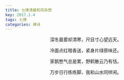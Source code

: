 ```yaml
---
title: 七律清晨和风杂想
key: 2017.1.4
tags: 七律
categories: 律诗
---
```


<p align="center">深冬晨雾却清寒，尺目寸心望远天。
</p>
<p align="center">冷面点红暗香送，紧身片绿原味还。
</p>
<p align="center">家鹅憋气总是累，野鹤散云乃有恬。
</p>
<p align="center">万步日行练练脚，我和山水同样闲。
</p>
<p align="center"></br>
</p>

